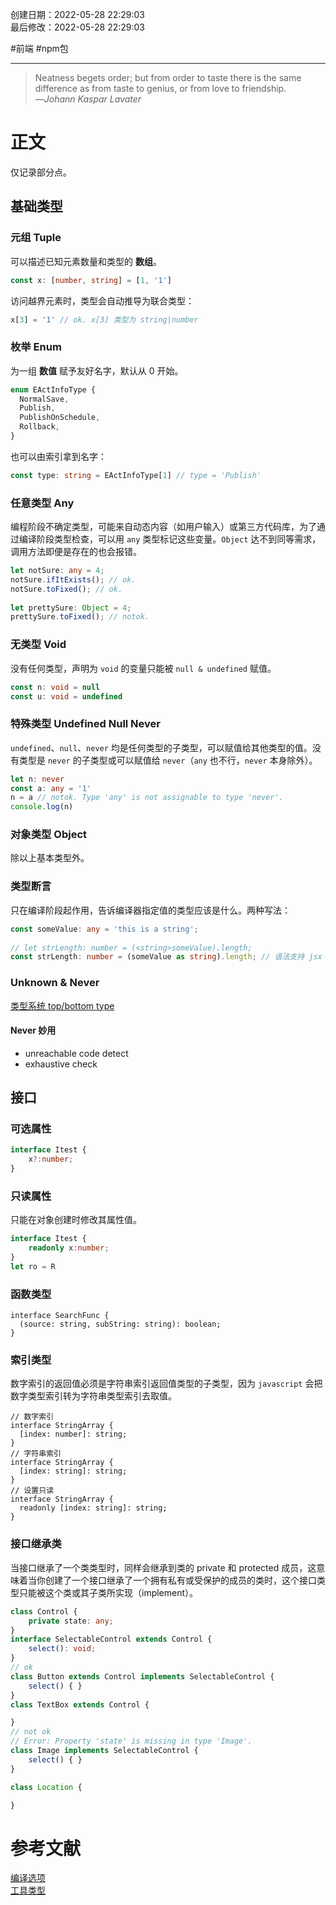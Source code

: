 创建日期：2022-05-28 22:29:03  
最后修改：2022-05-28 22:29:03

#前端 #npm包

- - -
> Neatness begets order; but from order to taste there is the same difference as from taste to genius, or from love to friendship.  
>—<cite>Johann Kaspar Lavater</cite>

# 正文

仅记录部分点。

## 基础类型

### 元组 Tuple

可以描述已知元素数量和类型的 **数组**。

```ts
const x: [number, string] = [1, '1']
```

访问越界元素时，类型会自动推导为联合类型：

```ts
x[3] = '1' // ok. x[3] 类型为 string|number
```

### 枚举 Enum

为一组 **数值** 赋予友好名字，默认从 0 开始。

```ts
enum EActInfoType {  
  NormalSave,  
  Publish,  
  PublishOnSchedule,  
  Rollback,  
}
```

也可以由索引拿到名字：

```ts
const type: string = EActInfoType[1] // type = 'Publish'
```

### 任意类型 Any

编程阶段不确定类型，可能来自动态内容（如用户输入）或第三方代码库，为了通过编译阶段类型检查，可以用 `any` 类型标记这些变量。`Object` 达不到同等需求，调用方法即便是存在的也会报错。

```ts
let notSure: any = 4;  
notSure.ifItExists(); // ok.
notSure.toFixed(); // ok.
  
let prettySure: Object = 4;  
prettySure.toFixed(); // notok.
```

### 无类型 Void

没有任何类型，声明为 `void` 的变量只能被 `null & undefined` 赋值。

```ts
const n: void = null
const u: void = undefined
```

### 特殊类型 Undefined Null Never

`undefined`、`null`、`never` 均是任何类型的子类型，可以赋值给其他类型的值。没有类型是 `never` 的子类型或可以赋值给 `never`（`any` 也不行，`never` 本身除外）。

```ts
let n: never
const a: any = '1'
n = a // notok. Type 'any' is not assignable to type 'never'.
console.log(n)
```

### 对象类型 Object

除以上基本类型外。

### 类型断言

只在编译阶段起作用，告诉编译器指定值的类型应该是什么。两种写法：

```ts
const someValue: any = 'this is a string';  
  
// let strLength: number = (<string>someValue).length;  
const strLength: number = (someValue as string).length; // 语法支持 jsx
```

### Unknown & Never

[类型系统 top/bottom type](https://mp.weixin.qq.com/s/rZ96wy8xUrx4T1qG5OKS0w)

#### Never 妙用

- unreachable code detect
- exhaustive check

## 接口

### 可选属性

```ts
interface Itest {
	x?:number;
}
```

### 只读属性

只能在对象创建时修改其属性值。

```ts
interface Itest {
	readonly x:number;
}
let ro = R
```

### 函数类型

```
interface SearchFunc {
  (source: string, subString: string): boolean;
}
```

### 索引类型

数字索引的返回值必须是字符串索引返回值类型的子类型，因为 `javascript` 会把数字类型索引转为字符串类型索引去取值。

```
// 数字索引
interface StringArray {
  [index: number]: string;
}
// 字符串索引
interface StringArray {
  [index: string]: string;
}
// 设置只读
interface StringArray {
  readonly [index: string]: string;
}
```

### 接口继承类

当接口继承了一个类类型时，同样会继承到类的 private 和 protected 成员，这意味着当你创建了一个接口继承了一个拥有私有或受保护的成员的类时，这个接口类型只能被这个类或其子类所实现（implement）。

```ts
class Control {
    private state: any;
}
interface SelectableControl extends Control {
    select(): void;
}
// ok
class Button extends Control implements SelectableControl {
    select() { }
}
class TextBox extends Control {

}
// not ok
// Error: Property 'state' is missing in type 'Image'.
class Image implements SelectableControl {
    select() { }
}

class Location {

}
```

# 参考文献

[编译选项](https://www.tslang.cn/docs/handbook/compiler-options.html)  
[工具类型](https://www.typescriptlang.org/docs/handbook/utility-types.html)
